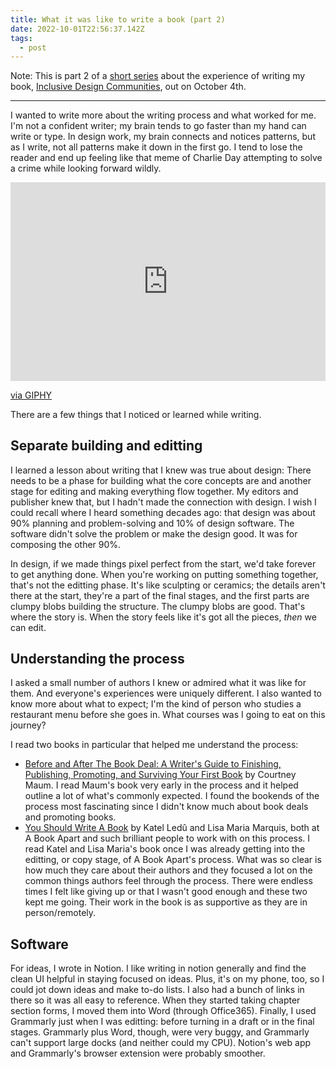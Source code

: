 ```yaml
---
title: What it was like to write a book (part 2)
date: 2022-10-01T22:56:37.142Z
tags:
  - post
---
```

 Note: This is part 2 of a [short series](https://samkapila.com/2022/09/27/what-it-was-like-to-write-a-book-(part-1)/) about the experience of writing my book, [Inclusive Design Communities](https://abookapart.com/products/inclusive-design-communities), out on October 4th.

- - -

I wanted to write more about the writing process and what worked for me. I'm not a confident writer; my brain tends to go faster than my hand can write or type. In design work, my brain connects and notices patterns, but as I write, not all patterns make it down in the first go. I tend to lose the reader and end up feeling like that meme of Charlie Day attempting to solve a crime while looking forward wildly.

<div style="width:100%;height:0;padding-bottom:63%;position:relative;"><iframe src="https://giphy.com/embed/l0IylOPCNkiqOgMyA" width="100%" height="100%" style="position:absolute" frameBorder="0" class="giphy-embed" allowFullScreen></iframe></div><p><a href="https://giphy.com/gifs/fx-charlie-always-sunny-l0IylOPCNkiqOgMyA">via GIPHY</a></p>

There are a few things that I noticed or learned while writing.

## Separate building and editting

I learned a lesson about writing that I knew was true about design: There needs to be a phase for building what the core concepts are and another stage for editing and making everything flow together. My editors and publisher knew that, but I hadn't made the connection with design. I wish I could recall where I heard something decades ago: that design was about 90% planning and problem-solving and 10% of design software. The software didn't solve the problem or make the design good. It was for composing the other 90%. 

In design, if we made things pixel perfect from the start, we'd take forever to get anything done. When you're working on putting something together, that's not the editting phase. It's like sculpting or ceramics; the details aren't there at the start, they're a part of the final stages, and the first parts are clumpy blobs building the structure. The clumpy blobs are good. That's where the story is. When the story feels like it's got all the pieces, *then* we can edit. 

## Understanding the process

I asked a small number of authors I knew or admired what it was like for them. And everyone's experiences were uniquely different. I also wanted to know more about what to expect; I'm the kind of person who studies a restaurant menu before she goes in. What courses was I going to eat on this journey?

I read two books in particular that helped me understand the process:

* [Before and After The Book Deal: A Writer's Guide to Finishing, Publishing, Promoting, and Surviving Your First Book](https://bookshop.org/books/before-and-after-the-book-deal-a-writer-s-guide-to-finishing-publishing-promoting-and-surviving-your-first-book-67a64da2-29cb-480b-9142-1355f857c3b2/9781948226400) by Courtney Maum. I read Maum's book very early in the process and it helped outline a lot of what's commonly expected. I found the bookends of the process most fascinating since I didn't know much about book deals and promoting books.
* [You Should Write A Book](https://abookapart.com/products/you-should-write-a-book) by Katel Ledû and Lisa Maria Marquis, both at A Book Apart and such brilliant people to work with on this process. I read Katel and Lisa Maria's book once I was already getting into the editting, or copy stage, of A Book Apart's process. What was so clear is how much they care about their authors and they focused a lot on the common things authors feel through the process. There were endless times I felt like giving up or that I wasn't good enough and these two kept me going. Their work in the book is as supportive as they are in person/remotely.



## Software

For ideas, I wrote in Notion. I like writing in notion generally and find the clean UI helpful in staying focused on ideas. Plus, it's on my phone, too, so I could jot down ideas and make to-do lists. I also had a bunch of links in there so it was all easy to reference. When they started taking chapter section forms, I moved them into Word (through Office365). Finally, I used Grammarly just when I was editting: before turning in a draft or in the final stages. Grammarly plus Word, though, were very buggy, and Grammarly can't support large docks (and neither could my CPU). Notion's web app and Grammarly's browser extension were probably smoother.